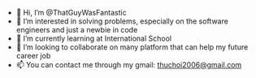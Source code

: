 - 👋 Hi, I’m @ThatGuyWasFantastic
- 👀 I’m interested in solving problems, especially on the software engineers and just a newbie in code
- 🌱 I’m currently learning at International School
- 💞️ I’m looking to collaborate on many platform that can help my future career job
- 📫 You can contact me through my gmail: thuchoi2006@gmail.com

<!---
ThatGuyWasFantastic/ThatGuyWasFantastic is a ✨ special ✨ repository because its `README.md` (this file) appears on your GitHub profile.
You can click the Preview link to take a look at your changes.
--->
